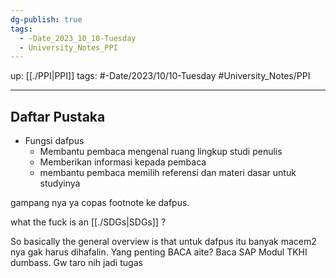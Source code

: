 ```yaml
---
dg-publish: true
tags:
  - -Date_2023_10_10-Tuesday
  - University_Notes_PPI
---
```


up: [[./PPI|PPI]] 
tags: #-Date/2023/10/10-Tuesday #University_Notes/PPI 
___
## Daftar Pustaka
- Fungsi dafpus
	- Membantu pembaca mengenal ruang lingkup studi penulis
	- Memberikan informasi kepada pembaca
	- membantu pembaca memilih referensi dan materi dasar untuk studyinya

gampang nya ya copas footnote ke dafpus.

what the fuck is an [[./SDGs|SDGs]] ?

So basically the general overview is that untuk dafpus itu banyak macem2 nya gak harus dihafalin. Yang penting BACA aite? Baca SAP Modul TKHI dumbass. Gw taro nih jadi tugas

